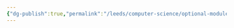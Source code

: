 ```yaml
---
{"dg-publish":true,"permalink":"/leeds/computer-science/optional-modules/intro-to-programming/intro-to-programming/"}
---
```





